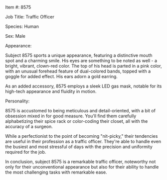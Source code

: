 Item #: 8575

Job Title: Traffic Officer

Species: Human

Sex: Male

Appearance:

Subject 8575 sports a unique appearance, featuring a distinctive mouth spot and a charming smile. His eyes are something to be noted as well - a bright, vibrant, clown-red color. The top of his head is parted in a pink color, with an unusual forehead feature of dual-colored bands, topped with a goggle for added effect. His ears adorn a gold earring.

As an added accessory, 8575 employs a sleek LED gas mask, notable for its high-tech appearance and fluidity in motion.

Personality:

8575 is accustomed to being meticulous and detail-oriented, with a bit of obsession mixed in for good measure. You'll find them carefully alphabetizing their spice rack or color-coding their closet, all with the accuracy of a surgeon.

While a perfectionist to the point of becoming "nit-picky," their tendencies are useful in their profession as a traffic officer. They're able to handle even the busiest and most stressful of days with the precision and uniformity required for the job.

In conclusion, subject 8575 is a remarkable traffic officer, noteworthy not only for their unconventional appearance but also for their ability to handle the most challenging tasks with remarkable ease.